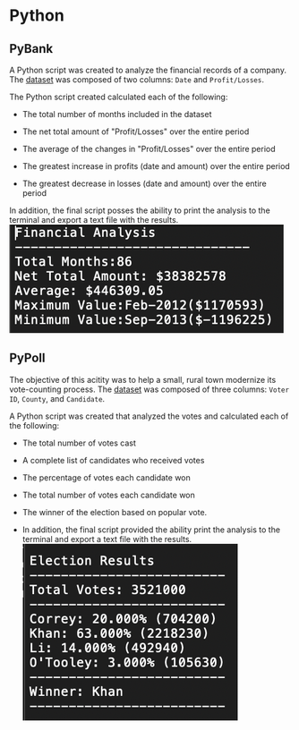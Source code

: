 # Python

## PyBank

A Python script was created to analyze the financial records of a company.  The [dataset](PyBank/Resources/budget_data.csv) was composed of two columns: `Date` and `Profit/Losses`. 

The Python script created calculated each of the following:
  * The total number of months included in the dataset

  * The net total amount of "Profit/Losses" over the entire period

  * The average of the changes in "Profit/Losses" over the entire period

  * The greatest increase in profits (date and amount) over the entire period

  * The greatest decrease in losses (date and amount) over the entire period

In addition, the final script posses the ability to print the analysis to the terminal and export a text file with the results.
![PyBank Analysis](Images/financial_analysis.png)


## PyPoll

The objective of this acitity was to help a small, rural town modernize its vote-counting process. The [dataset](PyPoll/Resources/election_data.csv) was composed of three columns: `Voter ID`, `County`, and `Candidate`. 

A Python script was created that analyzed the votes and calculated each of the following:

  * The total number of votes cast

  * A complete list of candidates who received votes

  * The percentage of votes each candidate won

  * The total number of votes each candidate won

  * The winner of the election based on popular vote.

* In addition, the final script provided the ability print the analysis to the terminal and export a text file with the results.
![PyPoll Analysis](Images/election_results.png)
